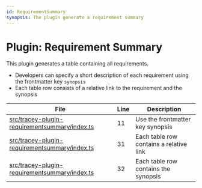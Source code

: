 ```yaml
---
id: RequirementSummary
synopsis: The plugin generate a requirement summary
---
```


# Plugin: Requirement Summary

This plugin generates a table containing all requirements.

-   Developers can specify a short description of each requirement using the frontmatter key `synopsis`
-   Each table row consists of a relative link to the requirement and the synopsis

<div class="tracey tracey-plugin-tracelinktable">

| File                                                          | Line | Description                             |
| ------------------------------------------------------------- | ---- | --------------------------------------- |
| [src/tracey-plugin-requirementsummary/index.ts](index.ts#L11) | 11   | Use the frontmatter key synopsis        |
| [src/tracey-plugin-requirementsummary/index.ts](index.ts#L31) | 31   | Each table row contains a relative link |
| [src/tracey-plugin-requirementsummary/index.ts](index.ts#L32) | 32   | Each table row contains the synopsis    |

</div>
